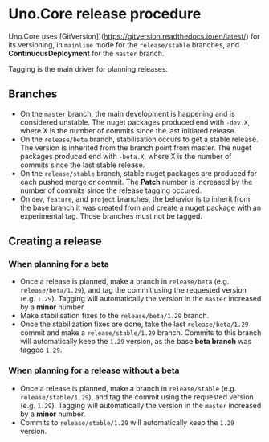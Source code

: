 # Uno.Core release procedure

Uno.Core uses [GitVersion])(https://gitversion.readthedocs.io/en/latest/) for its versioning, in `mainline` mode for the `release/stable` branches, and **ContinuousDeployment** for the `master` branch.

Tagging is the main driver for planning releases.

## Branches 
- On the `master` branch, the main development is happening and is considered unstable. The nuget packages produced end with `-dev.X`, where X is the number of commits since the last initiated release.
- On the `release/beta` branch, stabilisation occurs to get a stable release. The version is inherited from the branch point from master. The nuget packages produced end with `-beta.X`, where X is the number of commits since the last stable release.
- On the `release/stable` branch, stable nuget packages are produced for each pushed merge or commit. The **Patch** number is increased by the number of commits since the release tagging occured.
- On `dev`, `feature`, and `project` branches, the behavior is to inherit from the base branch it was created from and create a nuget package with an experimental tag. Those branches must not be tagged.

## Creating a release

### When planning for a beta
- Once a release is planned, make a branch in `release/beta` (e.g. `release/beta/1.29`), and tag the commit using the requested version (e.g. `1.29`). Tagging will automatically the version in the `master` increased by a **minor** number.
- Make stabilisation fixes to the `release/beta/1.29` branch.
- Once the stabilization fixes are done, take the last `release/beta/1.29` commit and make a `release/stable/1.29` branch. Commits to this branch will automatically keep the `1.29` version, as the base **beta branch** was tagged `1.29`.

### When planning for a release without a beta
- Once a release is planned, make a branch in `release/stable` (e.g. `release/stable/1.29`), and tag the commit using the requested version (e.g. `1.29`). Tagging will automatically the version in the `master` increased by a **minor** number.
- Commits to `release/stable/1.29` will automatically keep the `1.29` version.